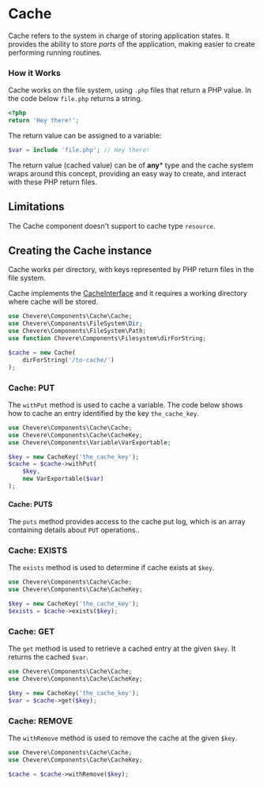 # Cache

Cache refers to the system in charge of storing application states. It provides the ability to store _parts_ of the application, making easier to create performing running routines.

### How it Works

Cache works on the file system, using `.php` files that return a PHP value. In the code below `file.php` returns a string.

```php
<?php
return 'Hey there!';
```

The return value can be assigned to a variable:

```php
$var = include 'file.php'; // Hey there!
```

The return value (cached value) can be of **any*** type and the cache system wraps around this concept, providing an easy way to create, and interact with these PHP return files.

## Limitations

The Cache component doesn't support to cache type `resource`.

## Creating the Cache instance

Cache works per directory, with keys represented by PHP return files in the file system.

Cache implements the [CacheInterface](../reference/Chevere/Interfaces/Cache/CacheInterface.md) and it requires a working directory where cache will be stored.

```php
use Chevere\Components\Cache\Cache;
use Chevere\Components\FileSystem\Dir;
use Chevere\Components\FileSystem\Path;
use function Chevere\Components\Filesystem\dirForString;

$cache = new Cache(
    dirForString('/to-cache/')
);
```

### Cache: PUT

The `withPut` method is used to cache a variable. The code below shows how to cache an entry identified by the key `the_cache_key`.

```php
use Chevere\Components\Cache\Cache;
use Chevere\Components\Cache\CacheKey;
use Chevere\Components\Variable\VarExportable;

$key = new CacheKey('the_cache_key');
$cache = $cache->withPut(
    $key,
    new VarExportable($var)
);
```

#### Cache: PUTS

The `puts` method provides access to the cache put log, which is an array containing details about `PUT` operations..

### Cache: EXISTS

The `exists` method is used to determine if cache exists at `$key`.

```php
use Chevere\Components\Cache\Cache;
use Chevere\Components\Cache\CacheKey;

$key = new CacheKey('the_cache_key');
$exists = $cache->exists($key);
```

### Cache: GET

The `get` method is used to retrieve a cached entry at the given `$key`. It returns the cached `$var`.

```php
use Chevere\Components\Cache\Cache;
use Chevere\Components\Cache\CacheKey;

$key = new CacheKey('the_cache_key');
$var = $cache->get($key);
```

### Cache: REMOVE

The `withRemove` method is used to remove the cache at the given `$key`.

```php
use Chevere\Components\Cache\Cache;
use Chevere\Components\Cache\CacheKey;

$cache = $cache->withRemove($key);
```